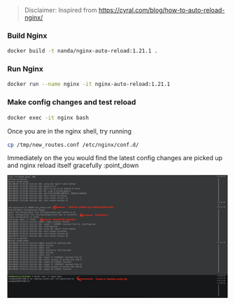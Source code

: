 > Disclaimer: Inspired from https://cyral.com/blog/how-to-auto-reload-nginx/

### Build Nginx
```sh
docker build -t nanda/nginx-auto-reload:1.21.1 .
```

### Run Nginx
```sh
docker run --name nginx -it nginx-auto-reload:1.21.1
```

### Make config changes and test reload
```sh
docker exec -it nginx bash
```
Once you are in the nginx shell, try running
```sh
cp /tmp/new_routes.conf /etc/nginx/conf.d/
```
Immediately on the you would find the latest config changes are picked up
and nginx reload itself gracefully :point_down

![screenshot](/screenshot.png "Screenshot")
